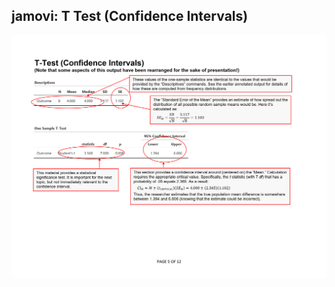 ## jamovi: T Test (Confidence Intervals)

<p align="center"><kbd><img src="intervals.png"></kbd></p>

